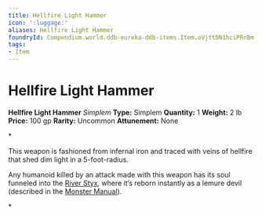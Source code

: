 ```yaml
---
title: Hellfire Light Hammer
icon: ':luggage:'
aliases: Hellfire Light Hammer
foundryId: Compendium.world.ddb-eureka-ddb-items.Item.oVjttDN1hciPRrBm
tags:
- Item
---
```


# Hellfire Light Hammer

**Hellfire Light Hammer**
_Simplem_
**Type:** Simplem
**Quantity:** 1
**Weight:** 2 lb
**Price:** 100 gp
**Rarity:** Uncommon
**Attunement:** None

*<p>This weapon is fashioned from infernal iron and traced with veins of hellfire that shed dim light in a 5-foot-radius.

Any humanoid killed by an attack made with this weapon has its soul funneled into the <a href="https://www.dndbeyond.com/sources/bgdia/avernus#RiverStyx">River Styx</a>, where it’s reborn instantly as a lemure devil (described in the <a href="https://www.dndbeyond.com/sources/mm">Monster Manual</a>).</p>*
